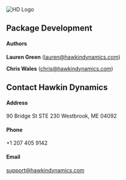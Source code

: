 <img src="img/HDBlackHorizontal.png" align="center" alt="HD Logo"/>

## Package Development

#### Authors

**Lauren Green** (lauren@hawkindynamics.com)

**Chris Wales** (chris@hawkindynamics.com)

##  Contact Hawkin Dynamics

#### Address 
90 Bridge St 
STE 230 
Westbrook, ME 04092

#### Phone
+1 207 405 9142

#### Email
support@hawkindynamics.com





